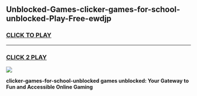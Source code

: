 
## Unblocked-Games-clicker-games-for-school-unblocked-Play-Free-ewdjp
<h3>
<a href="https://premium76.site?title=clicker-games-for-school-unblocked&ref=18A">CLICK TO PLAY</a></h3>
<hr>

<h3>
<a href="https://premium76.site?title=clicker-games-for-school-unblocked&ref=18A">CLICK 2 PLAY</a>
  
</h3>

<a href="https://premium76.site?title=clicker-games-for-school-unblocked&ref=18A"><img src="https://clearcache.store/games.png"></a>


**clicker-games-for-school-unblocked games unblocked: Your Gateway to Fun and Accessible Online Gaming**
